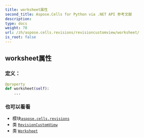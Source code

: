 ```yaml
---
title: worksheet属性
second_title: Aspose.Cells for Python via .NET API 参考文献
description:
type: docs
weight: 70
url: /zh/aspose.cells.revisions/revisioncustomview/worksheet/
is_root: false
---
```

## worksheet属性
### 定义：
```python
@property
def worksheet(self):
    ...
```

### 也可以看看
* 模块[`aspose.cells.revisions`](../../)
* 类 [`RevisionCustomView`](/cells/python-net/zh/aspose.cells.revisions/revisioncustomview)
* 类 [`Worksheet`](/cells/python-net/zh/aspose.cells/worksheet)
